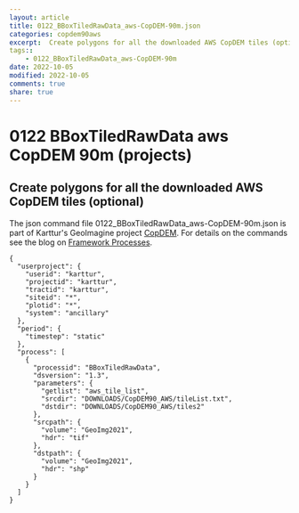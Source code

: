 ```yaml
---
layout: article
title: 0122_BBoxTiledRawData_aws-CopDEM-90m.json
categories: copdem90aws
excerpt:  Create polygons for all the downloaded AWS CopDEM tiles (optional)
tags:: 
    - 0122_BBoxTiledRawData_aws-CopDEM-90m
date: 2022-10-05
modified: 2022-10-05
comments: true
share: true
---
```


# 0122 BBoxTiledRawData aws CopDEM 90m (projects)

##  Create polygons for all the downloaded AWS CopDEM tiles (optional)

The json command file <span class='file'>0122_BBoxTiledRawData_aws-CopDEM-90m.json</span> is part of Karttur's GeoImagine project [<span class='project'>CopDEM</span>](https://karttur.github.io/geoimagine03-proj-copdem/index.html). For details on the commands see the blog on [Framework Processes](https://karttur.github.io/geoimagine03-docs-procpack/).

```
{
  "userproject": {
    "userid": "karttur",
    "projectid": "karttur",
    "tractid": "karttur",
    "siteid": "*",
    "plotid": "*",
    "system": "ancillary"
  },
  "period": {
    "timestep": "static"
  },
  "process": [
    {
      "processid": "BBoxTiledRawData",
      "dsversion": "1.3",
      "parameters": {
        "getlist": "aws_tile_list",
        "srcdir": "DOWNLOADS/CopDEM90_AWS/tileList.txt",
        "dstdir": "DOWNLOADS/CopDEM90_AWS/tiles2"
      },
      "srcpath": {
        "volume": "GeoImg2021",
        "hdr": "tif"
      },
      "dstpath": {
        "volume": "GeoImg2021",
        "hdr": "shp"
      }
    }
  ]
}
```
